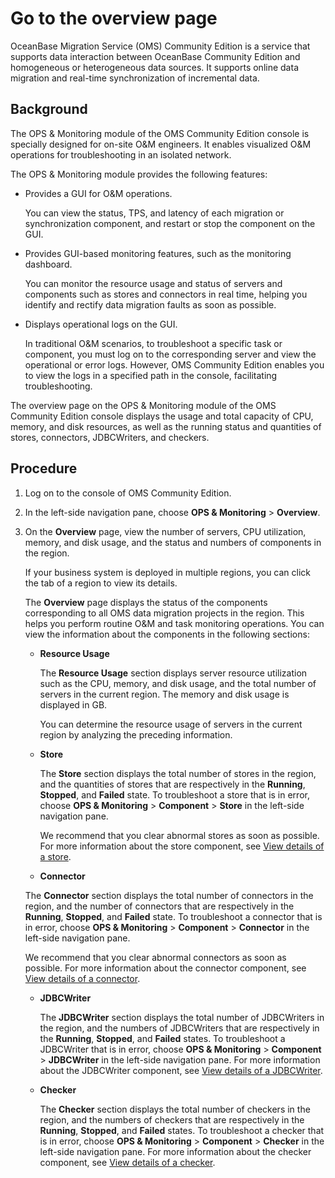 # Go to the overview page

OceanBase Migration Service (OMS) Community Edition is a service that supports data interaction between OceanBase Community Edition and homogeneous or heterogeneous data sources. It supports online data migration and real-time synchronization of incremental data.

## Background

The OPS & Monitoring module of the OMS Community Edition console is specially designed for on-site O&M engineers. It enables visualized O&M operations for troubleshooting in an isolated network.

The OPS & Monitoring module provides the following features:

* Provides a GUI for O&M operations.

   You can view the status, TPS, and latency of each migration or synchronization component, and restart or stop the component on the GUI.

* Provides GUI-based monitoring features, such as the monitoring dashboard.

   You can monitor the resource usage and status of servers and components such as stores and connectors in real time, helping you identify and rectify data migration faults as soon as possible.

* Displays operational logs on the GUI.

   In traditional O&M scenarios, to troubleshoot a specific task or component, you must log on to the corresponding server and view the operational or error logs. However, OMS Community Edition enables you to view the logs in a specified path in the console, facilitating troubleshooting.

The overview page on the OPS & Monitoring module of the OMS Community Edition console displays the usage and total capacity of CPU, memory, and disk resources, as well as the running status and quantities of stores, connectors, JDBCWriters, and checkers.

## Procedure

1. Log on to the console of OMS Community Edition.

2. In the left-side navigation pane, choose **OPS & Monitoring** > **Overview**.

3. On the **Overview** page, view the number of servers, CPU utilization, memory, and disk usage, and the status and numbers of components in the region.

   If your business system is deployed in multiple regions, you can click the tab of a region to view its details.

   The **Overview** page displays the status of the components corresponding to all OMS data migration projects in the region. This helps you perform routine O&M and task monitoring operations. You can view the information about the components in the following sections:

   * **Resource Usage**

      The **Resource Usage** section displays server resource utilization such as the CPU, memory, and disk usage, and the total number of servers in the current region. The memory and disk usage is displayed in GB.

      You can determine the resource usage of servers in the current region by analyzing the preceding information.

   * **Store**

      The **Store** section displays the total number of stores in the region, and the quantities of stores that are respectively in the **Running**, **Stopped**, and **Failed** state. To troubleshoot a store that is in error, choose **OPS & Monitoring** > **Component** > **Store** in the left-side navigation pane.

      We recommend that you clear abnormal stores as soon as possible. For more information about the store component, see [View details of a store](../4.o-m-guide/3.components/1.store/2.view-store-details.md).

   * **Connector**

   The **Connector** section displays the total number of connectors in the region, and the number of connectors that are respectively in the **Running**, **Stopped**, and **Failed** state. To troubleshoot a connector that is in error, choose **OPS & Monitoring** > **Component** > **Connector** in the left-side navigation pane.

   We recommend that you clear abnormal connectors as soon as possible. For more information about the connector component, see [View details of a connector](../4.o-m-guide/3.components/2.connector/1.view-connector-details.md).

   * **JDBCWriter**

      The **JDBCWriter** section displays the total number of JDBCWriters in the region, and the numbers of JDBCWriters that are respectively in the **Running**, **Stopped**, and **Failed** states. To troubleshoot a JDBCWriter that is in error, choose **OPS & Monitoring** > **Component** > **JDBCWriter** in the left-side navigation pane. For more information about the JDBCWriter component, see [View details of a JDBCWriter](../4.o-m-guide/3.components/3.jdbcwriter/1.view-jdbcwriter-details.md).

   * **Checker**

      The **Checker** section displays the total number of checkers in the region, and the numbers of checkers that are respectively in the **Running**, **Stopped**, and **Failed** states. To troubleshoot a checker that is in error, choose **OPS & Monitoring** > **Component** > **Checker** in the left-side navigation pane. For more information about the checker component, see [View details of a checker](../4.o-m-guide/3.components/4.checker/1.view-checker-details.md).
